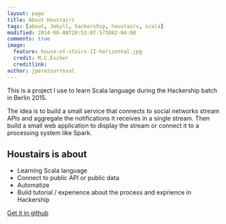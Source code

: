 ```yaml
---
layout: page
title: About Houstairs
tags: [about, Jekyll, hackership, houstairs, scala]
modified: 2014-08-08T20:53:07.573882-04:00
comments: true
image:
  feature: house-of-stairs-II-horizontal.jpg
  credit: M.C.Escher
  creditlink: 
author: jperezsorrosal
---
```


This is a project I use to learn Scala language during the Hackership batch in Berlin 2015.

The idea is to build a small service that connects to social networks stream APIs and
aggregate the notifications it receives in a single stream. Then build a small web application to display the stream or connect it to 
a processing system like Spark.

## Houstairs is about

* Learning Scala language
* Connect to public API or public data
* Automatize
* Build tutorial / experience about the process and exprience in Hackership
 
<a markdown="0" href="{{ site.url }}/theme-setup" class="btn">Get it in github</a>
